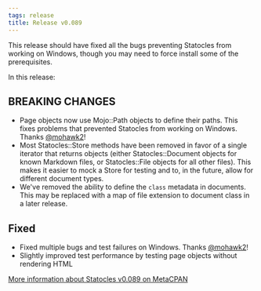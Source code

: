 ```yaml
---
tags: release
title: Release v0.089
---
```


This release should have fixed all the bugs preventing Statocles from
working on Windows, though you may need to force install some of the
prerequisites.

In this release:

## BREAKING CHANGES

* Page objects now use Mojo::Path objects to define their paths. This
  fixes problems that prevented Statocles from working on Windows.
  Thanks [@mohawk2](http://github.com/mohawk2)!
* Most Statocles::Store methods have been removed in favor of a single
  iterator that returns objects (either Statocles::Document objects for
  known Markdown files, or Statocles::File objects for all other files).
  This makes it easier to mock a Store for testing and to, in the
  future, allow for different document types.
* We've removed the ability to define the `class` metadata in documents.
  This may be replaced with a map of file extension to document class in
  a later release.

## Fixed

* Fixed multiple bugs and test failures on Windows. Thanks
  [@mohawk2](http://github.com/mohawk2)!
* Slightly improved test performance by testing page objects without
  rendering HTML

[More information about Statocles v0.089 on MetaCPAN](http://metacpan.org/release/PREACTION/Statocles-0.089)

